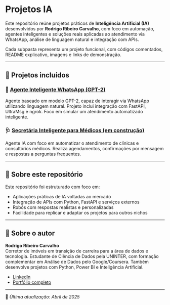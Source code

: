 # Projetos IA

Este repositório reúne projetos práticos de **Inteligência Artificial (IA)** desenvolvidos por **Rodrigo Ribeiro Carvalho**, com foco em automação, agentes inteligentes e soluções reais aplicadas ao atendimento via WhatsApp, análise de linguagem natural e integração com APIs.

Cada subpasta representa um projeto funcional, com códigos comentados, README explicativo, imagens e links de demonstração.

---

## 🧠 Projetos incluídos

### 🤖 [Agente Inteligente WhatsApp (GPT-2)](./agente-inteligente-whatsapp)
Agente baseado em modelo GPT-2, capaz de interagir via WhatsApp utilizando linguagem natural. Projeto inclui integração com FastAPI, UltraMsg e ngrok. Foco em simular um atendimento automatizado inteligente.

### 🩺 [Secretária Inteligente para Médicos (em construção)](./secretaria-inteligente)
Agente IA com foco em automatizar o atendimento de clínicas e consultórios médicos. Realiza agendamentos, confirmações por mensagem e respostas a perguntas frequentes.

---

## 🎯 Sobre este repositório

Este repositório foi estruturado com foco em:

- Aplicações práticas de IA voltadas ao mercado
- Integração de APIs com Python, FastAPI e serviços externos
- Robôs com respostas realistas e personalizadas
- Facilidade para replicar e adaptar os projetos para outros nichos

---

## 👤 Sobre o autor

**Rodrigo Ribeiro Carvalho**  
Corretor de imóveis em transição de carreira para a área de dados e tecnologia. Estudante de Ciência de Dados pela UNINTER, com formação complementar em Análise de Dados pelo Google/Coursera. Também desenvolve projetos com Python, Power BI e Inteligência Artificial.

- [LinkedIn](https://www.linkedin.com/in/rodrigo-ribeiro-datascience)
- [Portfólio completo](https://github.com/Rodrigo-RRC)

---



📌 *Última atualização: Abril de 2025*
